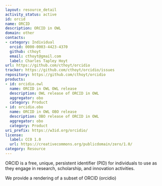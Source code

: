 ```yaml
---
layout: resource_detail
activity_status: active
id: orcid
name: ORCID
description: ORCID in OWL
domain: other
contacts:
- category: Individual
  orcid: 0000-0003-4423-4370
  github: cthoyt
  email: cthoyt@gmail.com
  label: Charles Tapley Hoyt
url: https://github.com/cthoyt/orcidio
tracker: https://github.com/cthoyt/orcidio/issues
repository: https://github.com/cthoyt/orcidio
products:
- id: orcidio.owl
  name: ORCID in OWL OWL release
  description: OWL release of ORCID in OWL
  aggregator: obo
  category: Product
- id: orcidio.obo
  name: ORCID in OWL OBO release
  description: OBO release of ORCID in OWL
  aggregator: obo
  category: Product
uri_prefix: https://w3id.org/orcidio/
license:
  label: CC0 1.0
  url: https://creativecommons.org/publicdomain/zero/1.0/
category: Resource
---
```


ORCID is a free, unique, persistent identifier (PID) for individuals
to use as they engage in research, scholarship, and innovation
activities.

We provide a rendering of a subset of ORCID (orcidio)

